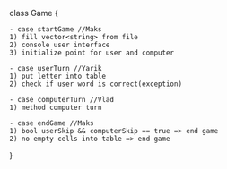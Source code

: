 class Game {

	- case startGame //Maks
	1) fill vector<string> from file
	2) console user interface
	3) initialize point for user and computer

	- case userTurn //Yarik
	1) put letter into table
	2) check if user word is correct(exception)

	- case computerTurn //Vlad
	1) method computer turn

	- case endGame //Maks
	1) bool userSkip && computerSkip == true => end game
	2) no empty cells into table => end game 

}




